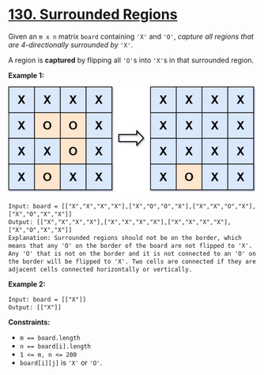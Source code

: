 # [130. Surrounded Regions](https://leetcode.com/problems/surrounded-regions/)

Given an `m x n` matrix `board` containing `'X'` and `'O'`, _capture all regions that are 4-directionally surrounded by_ `'X'`.

A region is **captured** by flipping all `'O'`s into `'X'`s in that surrounded region.

**Example 1:**

![xogrid.jpg](xogrid.jpg)

    Input: board = [["X","X","X","X"],["X","O","O","X"],["X","X","O","X"],["X","O","X","X"]]
    Output: [["X","X","X","X"],["X","X","X","X"],["X","X","X","X"],["X","O","X","X"]]
    Explanation: Surrounded regions should not be on the border, which means that any 'O' on the border of the board are not flipped to 'X'. Any 'O' that is not on the border and it is not connected to an 'O' on the border will be flipped to 'X'. Two cells are connected if they are adjacent cells connected horizontally or vertically.

**Example 2:**

    Input: board = [["X"]]
    Output: [["X"]]

**Constraints:**

- `m == board.length`
- `n == board[i].length`
- `1 <= m, n <= 200`
- `board[i][j]` is `'X'` or `'O'`.
